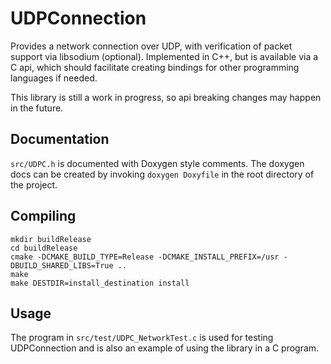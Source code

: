 # UDPConnection

Provides a network connection over UDP, with verification of packet support via
libsodium (optional). Implemented in C++, but is available via a C api, which
should facilitate creating bindings for other programming languages if needed.

This library is still a work in progress, so api breaking changes may happen
in the future.

## Documentation

`src/UDPC.h` is documented with Doxygen style comments. The doxygen docs can be
created by invoking `doxygen Doxyfile` in the root directory of the project.

## Compiling

    mkdir buildRelease
    cd buildRelease
    cmake -DCMAKE_BUILD_TYPE=Release -DCMAKE_INSTALL_PREFIX=/usr -DBUILD_SHARED_LIBS=True ..
    make
    make DESTDIR=install_destination install

## Usage

The program in `src/test/UDPC_NetworkTest.c` is used for testing UDPConnection
and is also an example of using the library in a C program.
